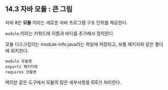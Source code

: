 ## 14.3 자바 모듈 : 큰 그림

자바 8은 **모듈** 이라는 새로운 자바 프로그램 구조 단위를 제공한다.

`module` 이라는 키워드에 이름과 바디를 추가해서 정의한다.

모듈 디스크립터는 module-info.java라는 파일에 저장되고, 보통 패키지와 같은 폴더에 위치한다.

```
module 모듈명
exports 패키지명
requires 모듈명
```

메이븐 같은 도구에서 모듈의 많은 세부사항을 IDE가 처리한다.
